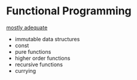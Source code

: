 # Functional Programming
[mostly adequate](https://github.com/MostlyAdequate/mostly-adequate-guide)

* immutable data structures
* const
* pure functions
* higher order functions
* recursive functions
* currying
